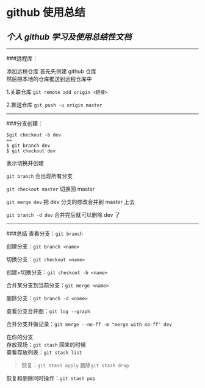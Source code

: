 # **github 使用总结**

## _个人 github 学习及使用总结性文档_

---

###远程库：

添加远程仓库
首先先创建 github 仓库<br>
然后把本地的仓库推送到远程仓库中

1.关联仓库 `git remote add origin <链接>`

2.推送仓库 `git push -u origin master`

---

###分支创建：

```
$git checkout -b dev
==
$ git branch dev
$ git checkout dev
```

表示切换并创建

`git branch`
会出现所有分支

`git checkout master`
切换回 master

`git merge dev`
把 dev 分支的修改合并到 master 上去

`git branch -d dev`
合并完后就可以删除 dev 了

---

###总结
查看分支：`git branch`

创建分支：`git branch <name>`

切换分支：`git checkout <name>`

创建+切换分支：`git checkout -b <name>`

合并某分支到当前分支：`git merge <name>`

删除分支：`git branch -d <name>`

查看分支合并图：`git log --graph`

合并分支并做记录：`git merge --no-ff -m "merge with no-ff" dev`

在你的分支<br>
存放现场：`git stash`
回来的时候<br>
查看存放列表：`git stash list`

> 恢复：`git stash apply`
> 删除`git stash drop`

恢复和删除同时操作：`git stash pop`
